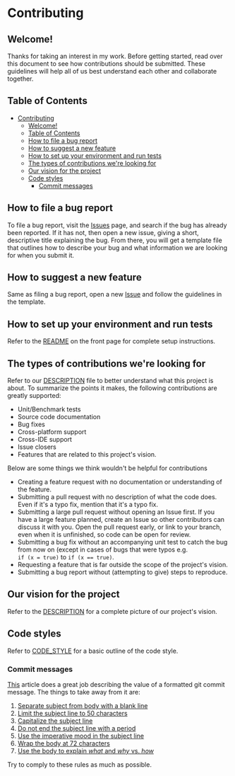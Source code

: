# Contributing

## Welcome!

Thanks for taking an interest in my work. Before getting started, read
over this document to see how contributions should be submitted. These
guidelines will help all of us best understand each other and
collaborate together.

## Table of Contents

- [Contributing](#contributing)
  - [Welcome!](#welcome)
  - [Table of Contents](#table-of-contents)
  - [How to file a bug report](#how-to-file-a-bug-report)
  - [How to suggest a new feature](#how-to-suggest-a-new-feature)
  - [How to set up your environment and run tests](#how-to-set-up-your-environment-and-run-tests)
  - [The types of contributions we're looking for](#the-types-of-contributions-were-looking-for)
  - [Our vision for the project](#our-vision-for-the-project)
  - [Code styles](#code-styles)
    - [Commit messages](#commit-messages)

## How to file a bug report

To file a bug report, visit the [Issues][issues] page, and search if the
bug has already been reported. If it has not, then open a new issue,
giving a short, descriptive title explaining the bug. From there, you
will get a template file that outlines how to describe your bug and what
information we are looking for when you submit it.

## How to suggest a new feature

Same as filing a bug report, open a new [Issue][issues] and follow the
guidelines in the template.

## How to set up your environment and run tests

Refer to the [README](README.md#how-to-use) on the front page for complete setup
instructions.

## The types of contributions we're looking for

Refer to our [DESCRIPTION](DESCRIPTION.md) file to better understand what this
project is about. To summarize the points it makes, the following contributions
are greatly supported:

- Unit/Benchmark tests
- Source code documentation
- Bug fixes
- Cross-platform support
- Cross-IDE support
- Issue closers
- Features that are related to this project's vision.

Below are some things we think wouldn't be helpful for contributions

- Creating a feature request with no documentation or understanding of the feature.
- Submitting a pull request with no description of what the code does. Even if
  it's a typo fix, mention that it's a typo fix.
- Submitting a large pull request without opening an Issue first. If you have a
  large feature planned, create an Issue so other contributors can discuss it
  with you. Open the pull request early, or link to your branch, even when it is
  unfinished, so code can be open for review.
- Submitting a bug fix without an accompanying unit test to catch the bug from
  now on (except in cases of bugs that were typos e.g.  
  `if (x = true)` to `if (x == true)`.
- Requesting a feature that is far outside the scope of the project's vision.
- Submitting a bug report without (attempting to give) steps to reproduce.

## Our vision for the project

Refer to the [DESCRIPTION](DESCRIPTION.md) for a complete picture of our
project's vision.

## Code styles

Refer to [CODE_STYLE](CODE_STYLE.md) for a basic outline of the code style.

### Commit messages

[This][commit] article does a great job describing the value of a formatted git
commit message. The things to take away from it are:

1. [Separate subject from body with a blank line][separate]
2. [Limit the subject line to 50 characters][limit]
3. [Capitalize the subject line][capitalize]
4. [Do not end the subject line with a period][period]
5. [Use the imperative mood in the subject line][imperative]
6. [Wrap the body at 72 characters][wrap]
7. [Use the body to explain _what_ and _why_ vs. _how_][explain]

Try to comply to these rules as much as possible.

[issues]: https://github.com/maseya/z3pr-js/issues
[commit]: https://chris.beams.io/posts/git-commit
[separate]: https://chris.beams.io/posts/git-commit/#separate
[limit]: https://chris.beams.io/posts/git-commit/#limit-50
[capitalize]: https://chris.beams.io/posts/git-commit/#capitalize
[period]: https://chris.beams.io/posts/git-commit/#end
[imperative]: https://chris.beams.io/posts/git-commit/#imperative
[wrap]: https://chris.beams.io/posts/git-commit/#wrap-72
[explain]: https://chris.beams.io/posts/git-commit/#why-not-how
